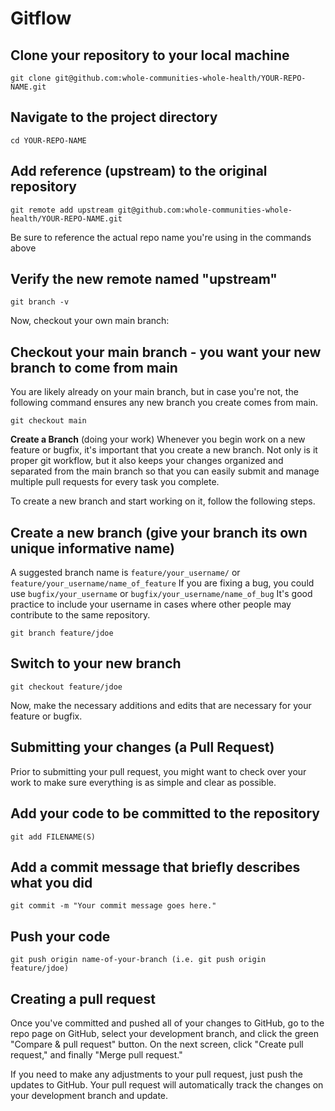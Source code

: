 # Gitflow

## Clone your repository to your local machine
```
git clone git@github.com:whole-communities-whole-health/YOUR-REPO-NAME.git
```

## Navigate to the project directory
```
cd YOUR-REPO-NAME
```

## Add reference (upstream) to the original repository
```
git remote add upstream git@github.com:whole-communities-whole-health/YOUR-REPO-NAME.git
```
Be sure to reference the actual repo name you're using in the commands above

## Verify the new remote named "upstream"
```
git branch -v
```
Now, checkout your own main branch:

## Checkout your main branch - you want your new branch to come from main
You are likely already on your main branch, but in case you're not, the following command ensures any new branch you create comes from main.
```
git checkout main
```

**Create a Branch** (doing your work)
Whenever you begin work on a new feature or bugfix, it's important that you create a new branch. Not only is it proper git workflow, but it also keeps your changes organized and separated from the main branch so that you can easily submit and manage multiple pull requests for every task you complete.

To create a new branch and start working on it, follow the following steps.

## Create a new branch (give your branch its own unique informative name)
A suggested branch name is `feature/your_username/` or `feature/your_username/name_of_feature`
If you are fixing a bug, you could use `bugfix/your_username` or `bugfix/your_username/name_of_bug`
It's good practice to include your username in cases where other people may contribute to the same repository.

```
git branch feature/jdoe
```

## Switch to your new branch
```
git checkout feature/jdoe
```
Now, make the necessary additions and edits that are necessary for your feature or bugfix.

## Submitting your changes (a Pull Request)
Prior to submitting your pull request, you might want to check over your work to make sure everything is as simple and clear as possible. 

## Add your code to be committed to the repository
```
git add FILENAME(S)
```

## Add a commit message that briefly describes what you did
```
git commit -m "Your commit message goes here."
```

## Push your code
```
git push origin name-of-your-branch (i.e. git push origin feature/jdoe)
```

## Creating a pull request
Once you've committed and pushed all of your changes to GitHub, go to the repo page on GitHub, select your development branch, and click the green "Compare & pull request" button. On the next screen, click "Create pull request," and finally "Merge pull request."

 If you need to make any adjustments to your pull request, just push the updates to GitHub. Your pull request will automatically track the changes on your development branch and update.